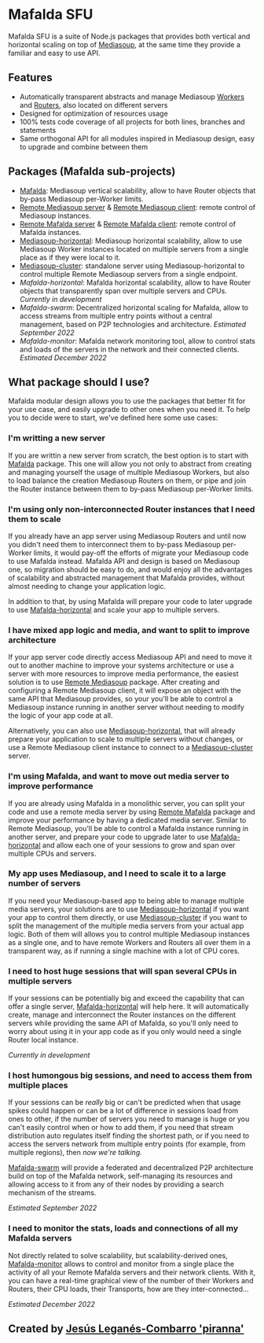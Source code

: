 # Mafalda SFU

Mafalda SFU is a suite of Node.js packages that provides both vertical and
horizontal scaling on top of [Mediasoup](https://mediasoup.org/), at the same
time they provide a familiar and easy to use API.

## Features

- Automatically transparent abstracts and manage Mediasoup
  [Workers](https://mediasoup.org/documentation/v3/mediasoup/api/#Worker) and
  [Routers](https://mediasoup.org/documentation/v3/mediasoup/api/#Router), also
  located on different servers
- Designed for optimization of resources usage
- 100% tests code coverage of all projects for both lines, branches and
  statements
- Same orthogonal API for all modules inspired in Mediasoup design, easy to
  upgrade and combine between them

## Packages (Mafalda sub-projects)

- [Mafalda](): Mediasoup vertical scalability, allow to have Router objects that
  by-pass Mediasoup per-Worker limits.
- [Remote Mediasoup server]() & [Remote Mediasoup client](): remote control of
  Mediasoup instances.
- [Remote Mafalda server]() & [Remote Mafalda client](): remote control of
  Mafalda instances.
- [Mediasoup-horizontal](): Mediasoup horizontal scalability, allow to use
  Mediasoup Worker instances located on multiple servers from a single place as
  if they were local to it.
- [Mediasoup-cluster](): standalone server using Mediasoup-horizontal to control
  multiple Remote Mediasoup servers from a single endpoint.
- *Mafalda-horizontal*: Mafalda horizontal scalability, allow to have Router
  objects that transparently span over multiple servers and CPUs.
  _Currently in development_
- *Mafalda-swarm*: Decentralized horizontal scaling for Mafalda, allow to access
  streams from multiple entry points without a central management, based on P2P
  technologies and architecture. _Estimated September 2022_
- *Mafalda-monitor*: Mafalda network monitoring tool, allow to control stats and
  loads of the servers in the network and their connected clients.
  _Estimated December 2022_

## What package should I use?

Mafalda modular design allows you to use the packages that better fit for your
use case, and easily upgrade to other ones when you need it. To help you to
decide were to start, we've defined here some use cases:

### I'm writting a new server

If you are writtin a new server from scratch, the best option is to start with
[Mafalda]() package. This one will allow you not only to abstract from creating
and managing yourself the usage of multiple Mediasoup Workers, but also to load
balance the creation Mediasoup Routers on them, or pipe and join the Router
instance between them to by-pass Mediasoup per-Worker limits.

### I'm using only non-interconnected Router instances that I need them to scale

If you already have an app server using Mediasoup Routers and until now you
didn't need them to interconnect them to by-pass Mediasoup per-Worker limits, it
would pay-off the efforts of migrate your Mediasoup code to use Mafalda instead.
Mafalda API and design is based on Mediasoup one, so migration should be easy to
do, and would enjoy all the advantages of scalability and abstracted management
that Mafalda provides, without almost needing to change your application logic.

In addition to that, by using Mafalda will prepare your code to later upgrade to
use [Mafalda-horizontal]() and scale your app to multiple servers.

### I have mixed app logic and media, and want to split to improve architecture

If your app server code directly access Mediasoup API and need to move it out to
another machine to improve your systems architecture or use a server with more
resources to improve media performance, the easiest solution is to use
[Remote Mediasoup]() package. After creating and configuring a Remote Mediasoup
client, it will expose an object with the same API that Mediasoup provides, so
your you'll be able to control a Mediasoup instance running in another server
without needing to modify the logic of your app code at all.

Alternatively, you can also use [Mediasoup-horizontal](), that will already
prepare your application to scale to multiple servers without changes, or use a
Remote Mediasoup client instance to connect to a [Mediasoup-cluster]() server.

### I'm using Mafalda, and want to move out media server to improve performance

If you are already using Mafalda in a monolithic server, you can split your code
and use a remote media server by using [Remote Mafalda]() package and improve
your performance by having a dedicated media server. Similar to Remote
Mediasoup, you'll be able to control a Mafalda instance running in another
server, and prepare your code to upgrade later to use [Mafalda-horizontal]() and
allow each one of your sessions to grow and span over multiple CPUs and servers.

### My app uses Mediasoup, and I need to scale it to a large number of servers

If you need your Mediasoup-based app to being able to manage multiple media
servers, your solutions are to use [Mediasoup-horizontal]() if you want your app
to control them directly, or use [Mediasoup-cluster]() if you want to split the
management of the multiple media servers from your actual app logic. Both of
them will allows you to control multiple Mediasoup instances as a single one,
and to have remote Workers and Routers all over them in a transparent way, as if
running a single machine with a lot of CPU cores.

### I need to host huge sessions that will span several CPUs in multiple servers

If your sessions can be potentially big and exceed the capability that can offer
a single server, [Mafalda-horizontal]() will help here. It will automatically
create, manage and interconnect the Router instances on the different servers
while providing the same API of Mafalda, so you'll only need to worry about
using it in your app code as if you only would need a single Router local
instance.

_Currently in development_

### I host humongous big sessions, and need to access them from multiple places

If your sessions can be *really* big or can't be predicted when that usage
spikes could happen or can be a lot of difference in sessions load from ones to
other, if the number of servers you need to manage is huge or you can't easily
control when or how to add them, if you need that stream distribution auto
regulates itself finding the shortest path, or if you need to access the servers
network from multiple entry points (for example, from multiple regions), then
*now we're talking*.

[Mafalda-swarm]() will provide a federated and decentralized P2P architecture
build on top of the Mafalda network, self-managing its resources and allowing
access to it from any of their nodes by providing a search mechanism of the
streams.

_Estimated September 2022_

### I need to monitor the stats, loads and connections of all my Mafalda servers

Not directly related to solve scalability, but scalability-derived ones,
[Mafalda-monitor]() allows to control and monitor from a single place the
activity of all your Remote Mafalda servers and their network clients. With it,
you can have a real-time graphical view of the number of their Workers and
Routers, their CPU loads, their Transports, how are they inter-connected...

_Estimated December 2022_

## Created by [Jesús Leganés-Combarro 'piranna'](https://piranna.github.io/)
